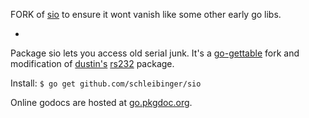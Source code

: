 
FORK of [sio](//github.com/schleibinger/sio) to ensure it wont vanish like some other early go libs.

-

Package sio lets you access old serial junk. It's a
[go-gettable](http://golang.org/cmd/go/#Download_and_install_packages_and_dependencies)
fork and modification of [dustin's](https://github.com/dustin)
[rs232](https://github.com/dustin/rs232.go) package.

Install: `$ go get github.com/schleibinger/sio`

Online godocs are hosted at [go.pkgdoc.org](http://go.pkgdoc.org/github.com/schleibinger/sio).
